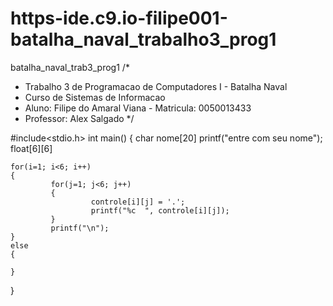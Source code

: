 # https-ide.c9.io-filipe001-batalha_naval_trabalho3_prog1
batalha_naval_trab3_prog1
/* 
- Trabalho 3 de Programacao de Computadores I - Batalha Naval
- Curso de Sistemas de Informacao
- Aluno: Filipe do Amaral Viana - Matricula: 0050013433
- Professor: Alex Salgado
*/

#include<stdio.h>
int main()
{
    char nome[20]
    printf("entre com seu nome");
    float[6][6]
    
    for(i=1; i<6; i++)
    {
             for(j=1; j<6; j++)
             {
                      controle[i][j] = '.';
                      printf("%c  ", controle[i][j]);
             }
             printf("\n");
    }
    else
    {
        
    }
}
